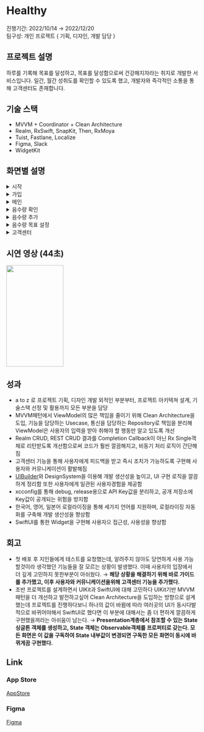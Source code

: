 # Healthy

진행기간: 2022/10/14 → 2022/12/20   
팀구성: 개인 프로젝트 ( 기획, 디자인, 개발 담당 )

## 프로젝트 설명

하루를 기록해 목표를 달성하고, 목표를 달성함으로써 건강해지자라는 취지로 개발한 서비스입니다.
일간, 월간 성취도를 확인할 수 있도록 했고, 개발자와 즉각적인 소통을 통해 고객센터도 존재합니다.

## 기술 스택

- MVVM + Coordinator + Clean Architecture
- Realm, RxSwift, SnapKit, Then, RxMoya
- Tuist, Fastlane, Localize
- Figma, Slack
- WidgetKit

## 화면별 설명

<details>
    <summary>시작</summary>
    <img src="https://user-images.githubusercontent.com/59193640/208603163-6346c464-6235-4261-b0aa-017c1a481166.png" width=150 height=266>
    <ul>
        <li>시작화면에서 Realm Database에 담긴 사용자 정보를 불러옵니다.</li>
        <li>데이터베이스에 해당 유저 정보가 있다면 바로 메인화면으로 이동합니다.</li>
        <li>사용자 정보가 존재하지 않는다면 시작하기 버튼을 눌렀을때 회원정보 입력 화면으로 이동합니다.</li>
    </ul>
</details>

<details>
    <summary>가입</summary>
    <img src="https://user-images.githubusercontent.com/59193640/208603235-e5d05bcd-1d92-4698-b6d0-7153ab1e0109.png" width=150 height=266>
    <ul>
        <li>이름, 나이, 성별, 키, 몸무게 총 다섯가지 정보를 입력 받습니다.</li>
        <li>입력받은 정보는 Realm DB파일에 저장됩니다.</li>
        <li>입력받은 정보를 기반으로 추천 음수량을 제공합니다.</li>
    </ul>
</details>

<details>
    <summary>메인</summary>
    <img src="https://user-images.githubusercontent.com/59193640/208603275-f3f49e6a-cb69-474e-8158-ed22fd326abe.png" width=150 height=266>
    <ul>
        <li>우상단 물음표 버튼을 누르면 앱 사용 가이드를 확인할 수 있습니다.</li>
        <li>메인페이지에서는 전체적인 목표 달성도를 한눈에 확인 할 수 있습니다.</li>
        <li>현재 한가지 기능밖에 없지만 총 세가지 기능(걸음, 수면, 음식)을 추가하는것을 목표로 하고있습니다.</li>
    </ul>
</details>
   
<details>
    <summary>음수량 확인</summary>
    <img src="https://user-images.githubusercontent.com/59193640/208603294-5173993a-2ac5-43a3-84e2-698109617441.png" width=150 height=266>
    <ul>
        <li>오늘의 음수량을 수치와, 프로그레스바를 통해 시각적으로 확인이 가능합니다.</li>
        <li>우상단의 설정버튼을 통해 목표 음수량을 수정 가능합니다.</li>
        <li>중단의 달력은 Github의 Commit그래프에서 영감을 받아 월별 달성도를 한눈에 확인 가능하도록 구성했습니다.</li>
        <li>하단 물마시기 버튼은 오늘 마신 물을 추가할 수 있는 기능입니다.</li>
    </ul>
</details>

<details>
    <summary>음수량 추가</summary>
    <img src="https://user-images.githubusercontent.com/59193640/208603340-98a59fa5-46d7-48b9-b9d8-2d193f16a96f.png" width=150 height=266>
    <ul>
        <li>따로 페이지를 분리하지는 않았고 모달형식으로 노출됩니다.</li>
        <li>물 한잔의 양은 기본적으로 200ml이며 물을 추가 및 삭제 할 수 있습니다.</li>
        <li>변경된 정보는 즉각 Realm DB파일에 기록되며, 정상적으로 기록됐다면 음수량 확인 화면의 정보도 즉각적으로 변경됩니다.</li>
    </ul>
</details>

<details>
    <summary>음수량 목표 설정</summary>
    <img src="https://user-images.githubusercontent.com/59193640/208603370-ee201a09-4eca-4b13-ad75-91fb9d91f53e.png" width=150 height=266>
    <ul>
        <li>기본값은 사용자 정보에 맞는 추천값입니다.</li>
        <li>추가하기와 동일하게 모달형식으로 노출됩니다.</li>
        <li>현재 하루 목표를 보여주며 사용자가 변경한 정보는 Realm DB에 저장됩니다.</li>
        <li>변경된 즉시 비율에 맞게 음수량확인화면의 프로그래스바가 변경됩니다.</li>
    </ul>
</details>

<details>
    <summary>고객센터</summary>
    <img src="https://user-images.githubusercontent.com/59193640/208603432-ff6e938f-56e1-43b8-b326-6bec89b9ecb5.png" width=150 height=266>
    <img src="https://user-images.githubusercontent.com/59193640/208603418-4b1f4561-970b-4209-8729-ff4c48042ec2.png" width=150 height=266>
    <ul>
        <li>사용자는 카테고리를 선택하고, 내용을 입력하여 전송하면 Slack API를 통해 미리 설정해둔 슬랙채널로 해당 메세지가 전송돼 개발자가 바로 확인이 가능합니다.</li>
        <li>최초배포에는 없던 기능이지만 필요성이 느껴져 업데이트한 기능입니다.</li>
    </ul>
</details>

## 시연 영상 (44초)

<img src="https://user-images.githubusercontent.com/59193640/208603464-14bbe489-1500-4788-ac5a-0f9c682d697c.mp4" width=150 height=266>


## 성과

- a to z 로 프로젝트 기획, 디자인 개발 외적인 부분부터, 프로젝트 아키텍쳐 설계, 기술스택 선정 및 활용까지 모든 부분을 담당
- MVVM패턴에서 ViewModel의 많은 책임을 줄이기 위해 Clean Architecture을 도입, 기능을 담당하는 Usecase, 통신을 담당하는 Repository로 책임을 분리해 ViewModel은 사용자의 입력을 받아 취해야 할 행동만 알고 있도록 개선
- Realm CRUD, REST CRUD 결과를 Completion Callback이 아닌 Rx Single객체로 리턴받도록 개선함으로써 코드가 훨씬 깔끔해지고, 비동기 처리 로직이 간단해짐
- 고객센터 기능을 통해 사용자에게 피드백을 받고 즉시 조치가 가능하도록 구현해 사용자와 커뮤니케이션이 활발해짐
- [UIBuilder](https://github.com/cheonsong/UIBuilder)와 DesignSystem을 이용해 개발 생산성을 높이고, UI 구현 로직을 깔끔하게 정리함 또한 사용자에게 일관된 사용자경험을 제공함
- xcconfig를 통해 debug, release용으로 API Key값을 분리하고, 공개 저장소에 Key값이 공개되는 위험을 방지함
- 한국어, 영어, 일본어 로컬라이징을 통해 세가지 언어를 지원하며, 로컬라이징 자동화를 구축해 개발 생산성을 향상함
- SwiftUI를 통한 Widget을 구현해 사용자으 접근성, 사용성을 향상함

## **회고**

- 첫 배포 후 지인들에게 테스트를 요청했는데, 알려주지 않아도 당연하게 사용 가능할것이라 생각했던 기능들을 잘 모르는 상황이 발생했다. 이때 사용자의 입장에서 더 깊게 고민하지 못한부분이 아쉬웠다.
→ **해당 상황을 해결하기 위해 바로 가이드를 추가했고, 이후 사용자와 커뮤니케이션을위해 고객센터 기능을 추가했다.**
- 초반 프로젝트를 설계하면서 UIKit과 SwiftUI에 대해 고민하다 UIKit기반 MVVM 패턴을 더 개선하고 발전하고싶어 Clean Architecture을 도입하는 방향으로 설계했는데 프로젝트를 진행하다보니 하나의 값이 바뀜에 따라 여러곳의 UI가 동시다발적으로 바뀌어야해서 SwiftUI로 했다면 이 부분에 대해서는 좀 더 편하게 깔끔하게 구현했을꺼라는 아쉬움이 남는다.
→ **Presentation계층에서 참조할 수 있는 State 싱글톤 객체를 생성하고, State 객체는 Observable객체를 프로퍼티로 갖는다. 모든 화면은 이 값을 구독하여 State 내부값이 변경되면 구독한 모든 화면이 동시에 바뀌게끔 구현했다.**

## Link

### **App Store**

[AppStore](https://apps.apple.com/kr/app/healthy/id1658676877)

### **Figma**

[Figma](https://www.figma.com/file/iknf6FjR7hxmCoM2jYFvBk/Healthy?node-id=0%3A1&t=vkg7VZZxKuUNyUDO-3)

